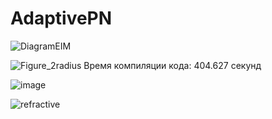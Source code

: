 # AdaptivePN

![DiagramEIM](https://github.com/Andorfim/AdaptivePN/assets/41545117/8e8cdb85-96ae-4ab4-af10-22dd54b92faa)


![Figure_2radius](https://github.com/Andorfim/AdaptivePN/assets/41545117/681e5c2a-0c01-458a-b348-814808e890ac)
Время компиляции кода: 404.627 секунд

![image](https://github.com/Andorfim/AdaptivePN/assets/41545117/a916493d-b204-4ded-a01b-5312d785329e)


![refractive](https://github.com/Andorfim/AdaptivePN/assets/41545117/9ec2cfc7-1d43-4cd7-bc11-baa2637c9ab4)
